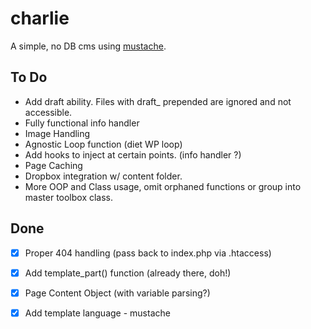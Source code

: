 charlie
==================

A simple, no DB cms using [mustache][1].

## To Do
* Add draft ability. Files with draft_ prepended are ignored and not accessible.
* Fully functional info handler
* Image Handling
* Agnostic Loop function (diet WP loop)
* Add hooks to inject at certain points. (info handler ?)
* Page Caching
* Dropbox integration w/ content folder.
* More OOP and Class usage, omit orphaned functions or group into master toolbox class.

## Done
* [X] Proper 404 handling (pass back to index.php via .htaccess)
* [X] Add template_part() function (already there, doh!)
* [X] Page Content Object (with variable parsing?)
* [X] Add template language - mustache


[1]: http://mustache.github.com/  "Logic-less templates"